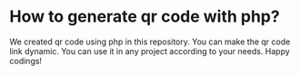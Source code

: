 # How to generate qr code with php?
We created qr code using php in this repository.
You can make the qr code link dynamic.
You can use it in any project according to your needs.
Happy codings!
